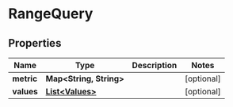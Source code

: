 

# RangeQuery


## Properties

Name | Type | Description | Notes
------------ | ------------- | ------------- | -------------
**metric** | **Map&lt;String, String&gt;** |  |  [optional]
**values** | [**List&lt;Values&gt;**](Values.md) |  |  [optional]



